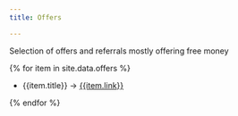 ```yaml
---
title: Offers

---
```


Selection of offers and referrals mostly offering free money
      
{% for item in site.data.offers %}

- {{item.title}}  &rarr; [{{item.link}}]({{item.link}})

{% endfor %}
